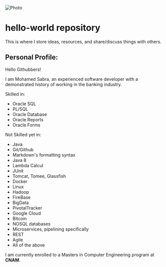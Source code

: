 ![Photo](https://media.licdn.com/media/AAEAAQAAAAAAAAzuAAAAJDNhMWQzODBjLWEwNzctNDQ4ZS1hY2Q5LTRiMTNjZmRmYjI5YQ.jpg)

# hello-world repository
This is where I store ideas, resources, and share/discuss things with others.

## Personal Profile:  

Hello Githubbers!

I am Mohamed Sabra, an experienced software developer with a demonstrated history of working in the banking industry.

Skilled in:
- Oracle SQL
- PL/SQL
- Oracle Database
- Oracle Reports
- Oracle Forms

Not Skilled yet in:
- Java
- Git/Github
- Markdown's formatting syntax
- Java 8
- Lambda Calcul
- JUnit
- Tomcat, Tomee, Glassfish
- Docker
- Linux
- Hadoop
- FireBase
- BigData
- PivotalTracker
- Google Cloud
- Bitcoin 
- NOSQL databases
- Microservices, pipelining specifically
- REST
- Agile
- All of the above

I am currently enrolled to a Masters in Computer Engineering program at **CNAM**.






